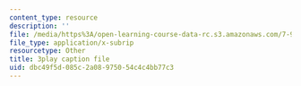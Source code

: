 ```yaml
---
content_type: resource
description: ''
file: /media/https%3A/open-learning-course-data-rc.s3.amazonaws.com/7-91j-foundations-of-computational-and-systems-biology-spring-2014/dbc49f5d085c2a08975054c4c4bb77c3_uD4-fOWeXAY.srt
file_type: application/x-subrip
resourcetype: Other
title: 3play caption file
uid: dbc49f5d-085c-2a08-9750-54c4c4bb77c3
---
```

